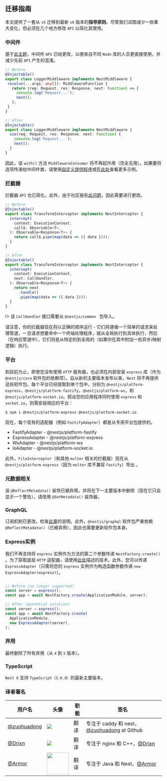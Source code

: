 ## 迁移指南


本文提供了一套从 `v5` 迁移到最新 `v6` 版本的**指导原则**。尽管我们试图减少一些重大变化，但必须在几个地方修改 `API` 以简化其使用。

### 中间件

基于[此主题](https://github.com/nestjs/nest/issues/1378)，中间件 `API` 已经更改，以便来自不同 `Node` 库的人员更直接使用，并减少先前 `API` 产生的混淆。

```typescript
// Before
@Injectable()
export class LoggerMiddleware implements NestMiddleware {
 resolve(...args: any[]): MiddlewareFunction {
   return (req: Request, res: Response, next: Function) => {
     console.log('Request...');
     next();
   };
 }
}

// After
@Injectable()
export class LoggerMiddleware implements NestMiddleware {
  use(req: Request, res: Response, next: Function) {
    console.log('Request...');
    next();
  }
}
```

因此，该 `with()` 方法 `MiddlewareConsumer` 将不再起作用（完全无用）。如果要将选项传递给中间件类，请使用[自定义提供程序](/6/customdecorators)或[在此处](https://github.com/nestjs/nest/issues/1378)查看更多示例。

### 拦截器

拦截器 `API` 也已简化。此外，由于社区报告[此问题](https://github.com/nestjs/nest/issues/1016)，因此需要进行更改。

```typescript
// Before
@Injectable()
export class TransformInterceptor implements NestInterceptor {
  intercept(
    context: ExecutionContext,
    call$: Observable<T>,
  ): Observable<Response<T>> {
    return call$.pipe(map(data => ({ data })));
  }
}

// After
@Injectable()
export class TransformInterceptor implements NestInterceptor {
  intercept(
    context: ExecutionContext,
    next: CallHandler,
  ): Observable<Response<T>> {
    return next
      .handle()
      .pipe(map(data => ({ data })));
  }
}
```

!> 该 `CallHandler` 接口需要从 `@nestjs/common ` 包导入。

请注意，你的拦截器现在将以正确的顺序运行 - 它们将遵循一个简单的请求来处理管道，一旦请求想要命中一个终端处理程序，就从全局执行到具体执行，然后（在响应管道中），它们将是从特定的到全局的（如果你在其中附加一些异步/映射逻辑）执行。


### 平台

到目前为止，即使您没有使用 `HTTP` 服务器，也必须在内部安装 `express` 库（作为 `@nestjs/core` 软件包的依赖项）。自从新的主要版本发布以来，`Nest` 将不再提供这些软件包。每个平台已经提取到单个包中，分别为 `@nestjs/platform-express`，`@nestjs/platform-fastify`，`@nestjs/platform-ws`，和 `@nestjs/platform-socket.io`。假设您的应用程序同时使用 `express` 和 `socket.io`，则需安装相应的平台：

```
$ npm i @nestjs/platform-express @nestjs/platform-socket.io
```

现在，每个现有的适配器（例如 `FastifyAdapter`）都是从专用平台包提供的。


- FastifyAdapter -  @nestjs/platform-fastify
- ExpressAdapter -  @nestjs/platform-express
- WsAdapter -  @nestjs/platform-ws
- IoAdapter -  @nestjs/platform-socket.io

此外，`FileInterceptor`（和其他 `multer` 相关的拦截器）现在从 `@nestjs/platform-express`（因为 `multer` 库不兼容 `fastify`）导出 。

### 元数据相关

该 `@ReflectMetadata()` 装饰已被弃用，并将在下一主要版本中删除（现在它只会显示一个警告）。请改用 `@SetMetadata()` 装饰器。

### GraphQL

订阅机制已更改。检查[此章](/6/subscriptions)的说明。此外，`@nestjs/graphql` 软件包严重依赖 `@ReflectMetadata()`（已被弃用），因此也需要更新软件包本身。

### Express实例

我们不再支持将 `express` 实例作为方法的第二个参数传递 `NestFactory.create()` 。为了获取底层 `HTTP` 适配器，请使用[此处](/6/faq?id=http-适配器)描述的技术。此外，您可以传递 `ExpressAdapter`（只需将您的 `express` 实例作为构造函数参数传递 `new ExpressAdapter(express)`）。

```typescript

// Before (no longer supported)
const server = express();
const app = await NestFactory.create(ApplicationModule, server);

// After (potential solution)
const server = express();
const app = await NestFactory.create(
  ApplicationModule,
  new ExpressAdapter(server),
);

```

### 弃用

最终删除了所有弃用（从 `4` 到 `5` 版本）。

### TypeScript

`Nest 6` 支持 `TypeScript（3.0.0）`的最新主要版本。

 ### 译者署名

| 用户名 | 头像 | 职能 | 签名 |
|---|---|---|---|
| [@zuohuadong](https://www.zhihu.com/people/dongcang)  | <img class="avatar-66 rm-style" src="https://pic.downk.cc/item/5f4cafe7160a154a67c4047b.jpg">  |  翻译  | 专注于 caddy 和 nest，[@zuohuadong](https://github.com/zuohuadong/) at Github  |
| [@Drixn](https://drixn.com/)  | <img class="avatar-66 rm-style" src="https://cdn.drixn.com/img/src/avatar1.png">  |  翻译  | 专注于 nginx 和 C++，[@Drixn](https://drixn.com/) |
| [@Armor](https://github.com/Armor-cn)  | <img class="avatar-66 rm-style" height="70" src="https://avatars3.githubusercontent.com/u/31821714?s=460&v=4">  |  翻译  | 专注于 Java 和 Nest，[@Armor](https://armor.ac.cn/) | 
